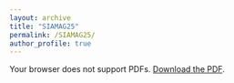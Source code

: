 ```yaml
---
layout: archive
title: "SIAMAG25"
permalink: /SIAMAG25/
author_profile: true
---
```


<object data="{{ '/files/SIAMAG_2025.pdf' | relative_url }}" type="application/pdf" width="100%" height="800px">
  <p>Your browser does not support PDFs.
     <a href="{{ '/files/SIAMAG_2025.pdf' | relative_url }}">Download the PDF</a>.</p>
</object>
